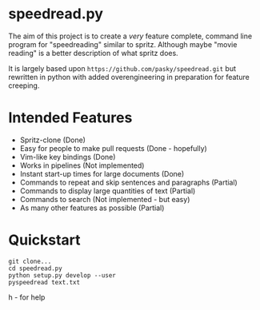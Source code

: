 # speedread.py

The aim of this project is to create a *very* feature complete, command line
program for "speedreading" similar to spritz. Although maybe "movie reading"
is a better description of what spritz does.

It is largely based upon `https://github.com/pasky/speedread.git`
but rewritten in python with added overengineering
in preparation for feature creeping.

# Intended Features

* Spritz-clone (Done)
* Easy for people to make pull requests (Done - hopefully)
* Vim-like key bindings (Done)
* Works in pipelines (Not implemented)
* Instant start-up times for large documents (Done)
* Commands to repeat and skip sentences and paragraphs (Partial)
* Commands to display large quantities of text (Partial)
* Commands to search (Not implemented - but easy)
* As many other features as possible (Partial)

# Quickstart

    git clone...
    cd speedread.py
    python setup.py develop --user
    pyspeedread text.txt

h - for help
